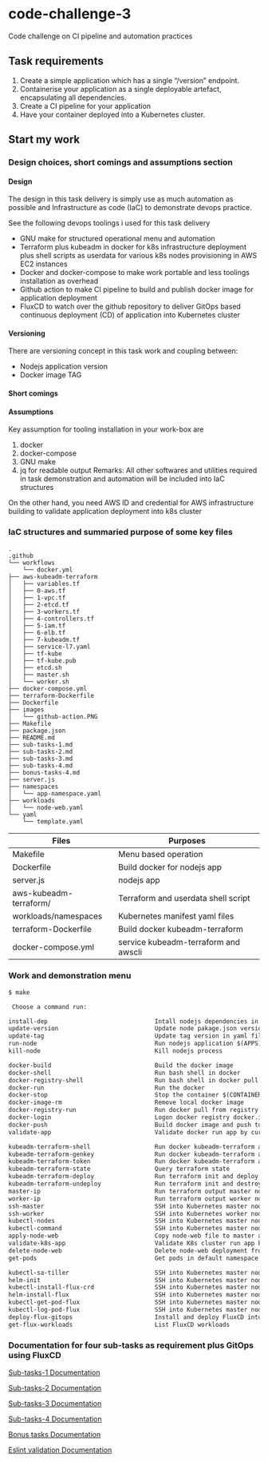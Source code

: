 # code-challenge-3
Code challenge on CI pipeline and automation practices

## Task requirements

1. Create a simple application which has a single “/version” endpoint.
2. Containerise your application as a single deployable artefact, encapsulating all dependencies.
3. Create a CI pipeline for your application
4. Have your container deployed into a Kubernetes cluster.

## Start my work

### Design choices, short comings and assumptions section

#### Design

The design in this task delivery is simply use as much automation as possible and Infrastructure as code (IaC) to demonstrate devops practice.

See the following devops toolings i used for this task delivery
* GNU make for structured operational menu and automation
* Terraform plus kubeadm in docker for k8s infrastructure deployment plus shell scripts as userdata for various k8s nodes provisioning in AWS EC2 instances
* Docker and docker-compose to make work portable and less toolings installation as overhead
* Github action to make CI pipeline to build and publish docker image for application deployment
* FluxCD to watch over the github repository to deliver GitOps based continuous deployment (CD) of application into Kubernetes cluster

#### Versioning

There are versioning concept in this task work and coupling between:
* Nodejs application version
* Docker image TAG

#### Short comings

#### Assumptions

Key assumption for tooling installation in your work-box are
1. docker 
2. docker-compose 
3. GNU make
4. jq for readable output
Remarks: All other softwares and utilities required in task demonstration and automation will be included into IaC structures

On the other hand, you need AWS ID and credential for AWS infrastructure building to validate application deployment into k8s cluster

### IaC structures and summaried purpose of some key files 

```
.
.github
└── workflows
    └── docker.yml
├── aws-kubeadm-terraform
│   ├── variables.tf
│   ├── 0-aws.tf
│   ├── 1-vpc.tf
│   ├── 2-etcd.tf
│   ├── 3-workers.tf
│   ├── 4-controllers.tf
│   ├── 5-iam.tf
│   ├── 6-elb.tf
│   ├── 7-kubeadm.tf
│   ├── service-l7.yaml
│   ├── tf-kube
│   ├── tf-kube.pub
│   ├── etcd.sh
│   ├── master.sh
│   └── worker.sh
├── docker-compose.yml
├── terraform-Dockerfile
├── Dockerfile
├── images
│   └── github-action.PNG
├── Makefile
├── package.json
├── README.md
├── sub-tasks-1.md
├── sub-tasks-2.md
├── sub-tasks-3.md
├── sub-tasks-4.md
├── bonus-tasks-4.md
├── server.js
├── namespaces
│   └── app-namespace.yaml
├── workloads
│   └── node-web.yaml
└── yaml
    └── template.yaml
```

Files                  | Purposes
-----------------------|--------------------------------------
Makefile               | Menu based operation
Dockerfile             | Build docker for nodejs app
server.js              | nodejs app
aws-kubeadm-terraform/ | Terraform and userdata shell script
workloads/namespaces   | Kubernetes manifest yaml files
terraform-Dockerfile   | Build docker kubeadm-terraform
docker-compose.yml     | service kubeadm-terraform and awscli


### Work and demonstration menu

```diff
$ make

 Choose a command run:

install-dep                              Intall nodejs dependencies in package.json
update-version                           Update node pakage.json version in package.json and tag version in yaml file
update-tag                               Update tag version in yaml file
run-node                                 Run nodejs application $(APPS)
kill-node                                Kill nodejs process

docker-build                             Build the docker image
docker-shell                             Run bash shell in docker
docker-registry-shell                    Run bash shell in docker pull from registry
docker-run                               Run the docker
docker-stop                              Stop the container $(CONTAINER)
docker-image-rm                          Remove local docker image
docker-registry-run                      Run docker pull from registry
docker-login                             Logon docker registry docker.io
docker-push                              Build docker image and push to registry docker.io
validate-app                             Validate docker run app by curl http://localhost:8080/version

kubeadm-terraform-shell                  Run docker kubeadm-terraform and /bin/bash
kubeadm-terraform-genkey                 Run docker kubeadm-terraform and generate key
kubeadm-terraform-token                  Run docker kubeadm-terraform and generate k8s token
kubeadm-terraform-state                  Query terraform state
kubeadm-terraform-deploy                 Run terraform init and deploy
kubeadm-terraform-undeploy               Run terraform init and destroy
master-ip                                Run terraform output master node public IP
worker-ip                                Run terraform output worker node public IP
ssh-master                               SSH into Kubernetes master node
ssh-worker                               SSH into Kubernetes worker node
kubectl-nodes                            SSH into Kubernetes master node and kubectl get nodes -o wide
kubectl-command                          SSH into Kubernetes master node and kubectl $(COMMAND)
apply-node-web                           Copy node-web file to master and apply into cluster
validate-k8s-app                         Validate K8s cluster run app by curl http://worker:8080/version
delete-node-web                          Delete node-web deployment from cluster
get-pods                                 Get pods in default namespace

kubectl-sa-tiller                        SSH into Kubernetes master node and create service account tiller and rolebinding 
helm-init                                SSH into Kubernetes master node and run helm init
kubectl-install-flux-crd                 SSH into Kubernetes master node and install flux CRD
helm-install-flux                        SSH into Kubernetes master node and helm add repo plus install flux and kubectl get resources in namespace flux
kubectl-get-pod-flux                     SSH into Kubernetes master node and get pod name in flux namespace
kubectl-log-pod-flux                     SSH into Kubernetes master node and view logs of pod in flux namespace
deploy-flux-gitops                       Install and deploy FluxCD into k8s cluster and get pods
get-flux-workloads                       List FluxCD workloads

```

### Documentation for four sub-tasks as requirement plus GitOps using FluxCD
[Sub-tasks-1 Documentation](https://github.com/JackySo-MYOB/code-challenge-3/blob/main/sub-tasks-1.md)

[Sub-tasks-2 Documentation](https://github.com/JackySo-MYOB/code-challenge-3/blob/main/sub-tasks-2.md)

[Sub-tasks-3 Documentation](https://github.com/JackySo-MYOB/code-challenge-3/blob/main/sub-tasks-3.md)

[Sub-tasks-4 Documentation](https://github.com/JackySo-MYOB/code-challenge-3/blob/main/sub-tasks-4.md)

[Bonus tasks Documentation](https://github.com/JackySo-MYOB/code-challenge-3/blob/main/bonus.md)

[Eslint validation Documentation](https://github.com/JackySo-MYOB/code-challenge-3/blob/main/eslint.md)
